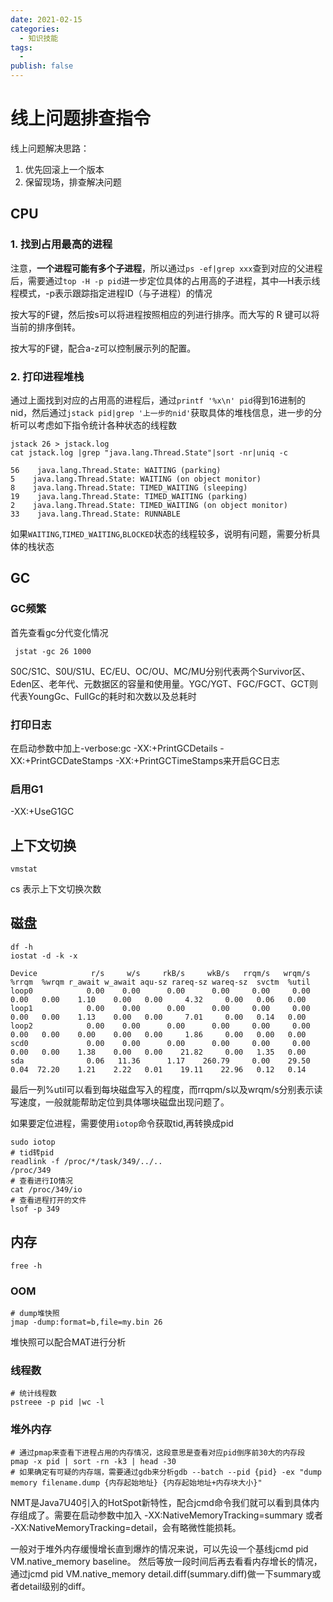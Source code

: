 ```yaml
---
date: 2021-02-15
categories:
  - 知识技能
tags:
  - 
publish: false
---
```

# 线上问题排查指令

线上问题解决思路：

1. 优先回滚上一个版本
2. 保留现场，排查解决问题

## CPU

### 1. 找到占用最高的进程

注意，**一个进程可能有多个子进程**，所以通过```ps -ef|grep xxx```查到对应的父进程后，需要通过```top -H -p pid```进一步定位具体的占用高的子进程，其中—H表示线程模式，-p表示跟踪指定进程ID（与子进程）的情况

按大写的F键，然后按s可以将进程按照相应的列进行排序。而大写的 R 键可以将当前的排序倒转。

按大写的F键，配合a-z可以控制展示列的配置。

### 2. 打印进程堆栈

通过上面找到对应的占用高的进程后，通过```printf '%x\n' pid```得到16进制的nid，然后通过```jstack pid|grep '上一步的nid'```获取具体的堆栈信息，进一步的分析可以考虑如下指令统计各种状态的线程数

```shell
jstack 26 > jstack.log
cat jstack.log |grep "java.lang.Thread.State"|sort -nr|uniq -c

56    java.lang.Thread.State: WAITING (parking)
5    java.lang.Thread.State: WAITING (on object monitor)
8    java.lang.Thread.State: TIMED_WAITING (sleeping)
19    java.lang.Thread.State: TIMED_WAITING (parking)
2    java.lang.Thread.State: TIMED_WAITING (on object monitor)
33    java.lang.Thread.State: RUNNABLE
```

如果```WAITING```,```TIMED_WAITING```,```BLOCKED```状态的线程较多，说明有问题，需要分析具体的栈状态

## GC

### GC频繁

首先查看gc分代变化情况

```shell
 jstat -gc 26 1000
```

S0C/S1C、S0U/S1U、EC/EU、OC/OU、MC/MU分别代表两个Survivor区、Eden区、老年代、元数据区的容量和使用量。YGC/YGT、FGC/FGCT、GCT则代表YoungGc、FullGc的耗时和次数以及总耗时

### 打印日志

在启动参数中加上-verbose:gc -XX:+PrintGCDetails -XX:+PrintGCDateStamps -XX:+PrintGCTimeStamps来开启GC日志

### 启用G1

-XX:+UseG1GC

## 上下文切换

```shell
vmstat
```

cs 表示上下文切换次数

## 磁盘

```shell
df -h
iostat -d -k -x

Device            r/s     w/s     rkB/s     wkB/s   rrqm/s   wrqm/s  %rrqm  %wrqm r_await w_await aqu-sz rareq-sz wareq-sz  svctm  %util
loop0            0.00    0.00      0.00      0.00     0.00     0.00   0.00   0.00    1.10    0.00   0.00     4.32     0.00   0.06   0.00
loop1            0.00    0.00      0.00      0.00     0.00     0.00   0.00   0.00    1.13    0.00   0.00     7.01     0.00   0.14   0.00
loop2            0.00    0.00      0.00      0.00     0.00     0.00   0.00   0.00    0.00    0.00   0.00     1.86     0.00   0.00   0.00
scd0             0.00    0.00      0.00      0.00     0.00     0.00   0.00   0.00    1.38    0.00   0.00    21.82     0.00   1.35   0.00
sda              0.06   11.36      1.17    260.79     0.00    29.50   0.04  72.20    1.21    2.22   0.01    19.11    22.96   0.12   0.14
```

最后一列%util可以看到每块磁盘写入的程度，而rrqpm/s以及wrqm/s分别表示读写速度，一般就能帮助定位到具体哪块磁盘出现问题了。

如果要定位进程，需要使用```iotop```命令获取tid,再转换成pid

```shell
sudo iotop
# tid转pid
readlink -f /proc/*/task/349/../..
/proc/349
# 查看进行IO情况
cat /proc/349/io
# 查看进程打开的文件
lsof -p 349
```

## 内存

```shell
free -h
```

### OOM

```shell
# dump堆快照
jmap -dump:format=b,file=my.bin 26
```

堆快照可以配合MAT进行分析

### 线程数

```shell
# 统计线程数
pstreee -p pid |wc -l
```

### 堆外内存

```shell
# 通过pmap来查看下进程占用的内存情况，这段意思是查看对应pid倒序前30大的内存段
pmap -x pid | sort -rn -k3 | head -30
# 如果确定有可疑的内存端，需要通过gdb来分析gdb --batch --pid {pid} -ex "dump memory filename.dump {内存起始地址} {内存起始地址+内存块大小}"
```

NMT是Java7U40引入的HotSpot新特性，配合jcmd命令我们就可以看到具体内存组成了。需要在启动参数中加入 -XX:NativeMemoryTracking=summary 或者 -XX:NativeMemoryTracking=detail，会有略微性能损耗。

一般对于堆外内存缓慢增长直到爆炸的情况来说，可以先设一个基线jcmd pid VM.native_memory baseline。
然后等放一段时间后再去看看内存增长的情况，通过jcmd pid VM.native_memory detail.diff(summary.diff)做一下summary或者detail级别的diff。
